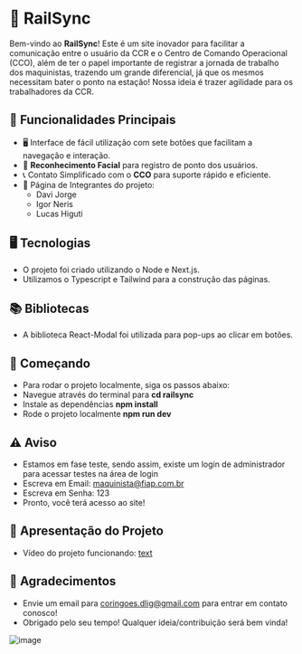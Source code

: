 # 🚄 RailSync

Bem-vindo ao **RailSync**! Este é um site inovador para facilitar a comunicação entre o usuário da CCR e o Centro de Comando Operacional (CCO), além de ter o papel importante de registrar a jornada de trabalho dos maquinistas, trazendo um grande diferencial, já que os mesmos necessitam bater o ponto na estação! Nossa ideia é trazer agilidade para os trabalhadores da CCR.

## 🌟 Funcionalidades Principais

- 🖥️ Interface de fácil utilização com sete botões que facilitam a navegação e interação.
- 📸 **Reconhecimento Facial** para registro de ponto dos usuários.
- 📞 Contato Simplificado com o **CCO** para suporte rápido e eficiente.
- 👥 Página de Integrantes do projeto:
  - Davi Jorge
  - Igor Neris
  - Lucas Higuti


## 🖥️ Tecnologias 
- O projeto foi criado utilizando o Node e Next.js.
- Utilizamos o Typescript e Tailwind para a construção das páginas.

## 📚 Bibliotecas
- A biblioteca React-Modal foi utilizada para pop-ups ao clicar em botões.

## 🚀 Começando
- Para rodar o projeto localmente, siga os passos abaixo:
- Navegue através do terminal para  **cd railsync**
- Instale as dependências **npm install**
- Rode o projeto localmente **npm run dev**



## ⚠️ Aviso
- Estamos em fase teste, sendo assim, existe um login de administrador para acessar testes na área de login
- Escreva em Email: maquinista@fiap.com.br
- Escreva em Senha: 123
- Pronto, você terá acesso ao site!


## 📼 Apresentação do Projeto
- Vídeo do projeto funcionando: [text](https://youtu.be/Tocc1AXV4AI)

## 💬 Agradecimentos
- Envie um email para coringoes.dlig@gmail.com para entrar em contato conosco!
- Obrigado pelo seu tempo! Qualquer ideia/contribuição será bem vinda!

![image](https://github.com/user-attachments/assets/82df0bee-3023-4193-ac05-05847d1f9926)
